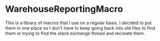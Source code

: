 # WarehouseReportingMacro

This is a library of macros that I use on a regular basis. I decided to put them in one place so I don't have to keep going back into old files to find them or trying to find the stack exchange thread and recreate them.
